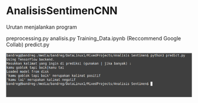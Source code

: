 # AnalisisSentimenCNN

Urutan menjalankan program

preprocessing.py
analisis.py
Training_Data.ipynb (Reccommend Google Collab)
predict.py

![alt text](https://github.com/robbysoerya/AnalisisSentimenCNN/blob/master/final_result.png?raw=true)
